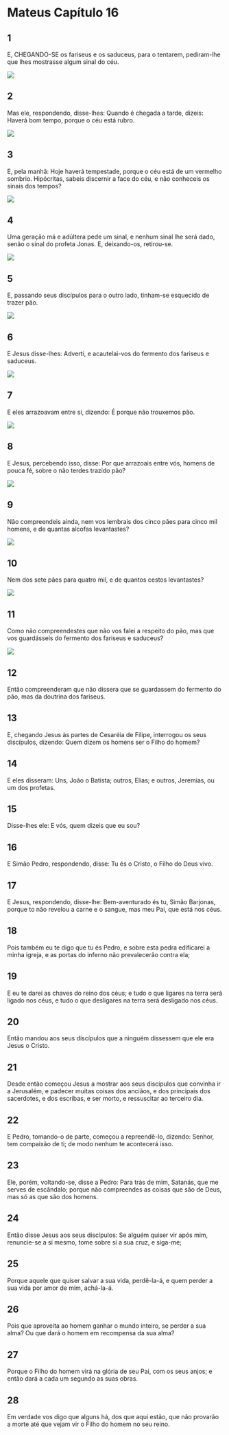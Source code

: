 # Mateus Capítulo 16

## 1
E, CHEGANDO-SE os fariseus e os saduceus, para o tentarem, pediram-lhe que lhes mostrasse algum sinal do céu.

![](../.img/Mt/16/1-0.jpg)

## 2
Mas ele, respondendo, disse-lhes: Quando é chegada a tarde, dizeis: Haverá bom tempo, porque o céu está rubro.

![](../.img/Mt/16/2-0.jpg)

## 3
E, pela manhã: Hoje haverá tempestade, porque o céu está de um vermelho sombrio. Hipócritas, sabeis discernir a face do céu, e não conheceis os sinais dos tempos?

![](../.img/Mt/16/3-0.jpg)

## 4
Uma geração má e adúltera pede um sinal, e nenhum sinal lhe será dado, senão o sinal do profeta Jonas. E, deixando-os, retirou-se.

![](../.img/Mt/16/4-0.jpg)

## 5
E, passando seus discípulos para o outro lado, tinham-se esquecido de trazer pão.

![](../.img/Mt/16/5-0.jpg)

## 6
E Jesus disse-lhes: Adverti, e acautelai-vos do fermento dos fariseus e saduceus.

![](../.img/Mt/16/6-0.jpg)

## 7
E eles arrazoavam entre si, dizendo: É porque não trouxemos pão.

![](../.img/Mt/16/7-0.jpg)

## 8
E Jesus, percebendo isso, disse: Por que arrazoais entre vós, homens de pouca fé, sobre o não terdes trazido pão?

![](../.img/Mt/16/8-0.jpg)

## 9
Não compreendeis ainda, nem vos lembrais dos cinco pães para cinco mil homens, e de quantas alcofas levantastes?

![](../.img/Mt/16/9-0.jpg)

## 10
Nem dos sete pães para quatro mil, e de quantos cestos levantastes?

![](../.img/Mt/16/10-0.jpg)

## 11
Como não compreendestes que não vos falei a respeito do pão, mas que vos guardásseis do fermento dos fariseus e saduceus?

![](../.img/Mt/16/11-0.jpg)

## 12
Então compreenderam que não dissera que se guardassem do fermento do pão, mas da doutrina dos fariseus.

## 13
E, chegando Jesus às partes de Cesaréia de Filipe, interrogou os seus discípulos, dizendo: Quem dizem os homens ser o Filho do homem?

## 14
E eles disseram: Uns, João o Batista; outros, Elias; e outros, Jeremias, ou um dos profetas.

## 15
Disse-lhes ele: E vós, quem dizeis que eu sou?

## 16
E Simão Pedro, respondendo, disse: Tu és o Cristo, o Filho do Deus vivo.

## 17
E Jesus, respondendo, disse-lhe: Bem-aventurado és tu, Simão Barjonas, porque to não revelou a carne e o sangue, mas meu Pai, que está nos céus.

## 18
Pois também eu te digo que tu és Pedro, e sobre esta pedra edificarei a minha igreja, e as portas do inferno não prevalecerão contra ela;

## 19
E eu te darei as chaves do reino dos céus; e tudo o que ligares na terra será ligado nos céus, e tudo o que desligares na terra será desligado nos céus.

## 20
Então mandou aos seus discípulos que a ninguém dissessem que ele era Jesus o Cristo.

## 21
Desde então começou Jesus a mostrar aos seus discípulos que convinha ir a Jerusalém, e padecer muitas coisas dos anciãos, e dos principais dos sacerdotes, e dos escribas, e ser morto, e ressuscitar ao terceiro dia.

## 22
E Pedro, tomando-o de parte, começou a repreendê-lo, dizendo: Senhor, tem compaixão de ti; de modo nenhum te acontecerá isso.

## 23
Ele, porém, voltando-se, disse a Pedro: Para trás de mim, Satanás, que me serves de escândalo; porque não compreendes as coisas que são de Deus, mas só as que são dos homens.

## 24
Então disse Jesus aos seus discípulos: Se alguém quiser vir após mim, renuncie-se a si mesmo, tome sobre si a sua cruz, e siga-me;

## 25
Porque aquele que quiser salvar a sua vida, perdê-la-á, e quem perder a sua vida por amor de mim, achá-la-á.

## 26
Pois que aproveita ao homem ganhar o mundo inteiro, se perder a sua alma? Ou que dará o homem em recompensa da sua alma?

## 27
Porque o Filho do homem virá na glória de seu Pai, com os seus anjos; e então dará a cada um segundo as suas obras.

## 28
Em verdade vos digo que alguns há, dos que aqui estão, que não provarão a morte até que vejam vir o Filho do homem no seu reino.

